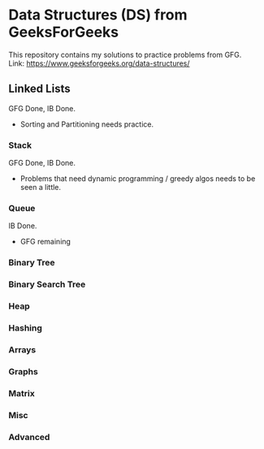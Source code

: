 # Data Structures (DS) from GeeksForGeeks

This repository contains my solutions to practice problems from GFG. <br />
Link: https://www.geeksforgeeks.org/data-structures/

## Linked Lists

GFG Done, IB Done.

- Sorting and Partitioning needs practice.

### Stack


GFG Done, IB Done.

- Problems that need dynamic programming / greedy algos needs to be seen a little.

### Queue

IB Done.

- GFG remaining

### Binary Tree

### Binary Search Tree

### Heap

### Hashing

### Arrays

### Graphs

### Matrix

### Misc

### Advanced

